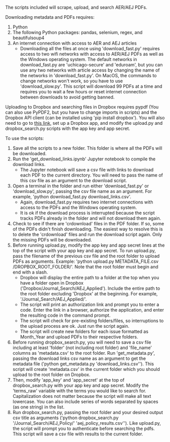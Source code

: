 The scripts included will scrape, upload, and search AER/AEJ PDFs. 

Downloading metadata and PDFs requires:
1. Python
2. The following Python packages: pandas, selenium, regex, and beautifulsoup4
3. An internet connection with access to AER and AEJ articles
    - Downloading all the files at once using 'download_fast.py' requires access to two wifi networks with access to AER/AEJ PDFs as well as the Windows operating system. The default networks in download_fast.py are 'uchicago-secure' and 'eduroam', but you can use any two networks with article access by changing the name of the networks in 'download_fast.py'. On MacOS, the commands to change networks won't work, so you have to use 'download_slow.py'. This script will download 99 PDFs at a time and requires you to wait a few hours or reset internet connection between downloads to avoid getting banned. 

Uploading to Dropbox and searching files in Dropbox requires pypdf (You can also use PyPDF2, but you have to change imports in scripts) and the Dropbox API client (can be installed using 'pip install dropbox'). You will also need to go to [this link](https://www.dropbox.com/developers/apps), set up a Dropbox app, and modify the upload.py and dropbox_search.py scripts with the app key and app secret. 

To use the scripts:
1. Save all the scripts to a new folder. This folder is where all the PDFs will be downloaded. 
2. Run the 'get_download_links.ipynb' Jupyter notebook to compile the download links. 
    - The Jupyter notebook will save a csv file with links to download each PDF to the current directory. You will need to pass the name of this csv file as an argument to the download script.
3. Open a terminal in the folder and run either 'download_fast.py' or 'download_slow.py', passing the csv file name as an argument. For example, 'python download_fast.py download_links.csv'. 
    - Again, download_fast.py requires two internet connections with access to the PDFs and the Windows operating system. 
    - It is ok if the download process is interrupted because the script tracks PDFs already in the folder and will not download them again. 
4. Check to see if there are 'crdownload' files in the PDF folder. If so, some of the PDFs didn't finish downloading. The easiest way to resolve this is to delete the 'crdownload' files and run the download script again. Only the missing PDFs will be downloaded. 
5. Before running upload.py, modify the app key and app secret lines at the top of the script with your app key and app secret. To run upload.py, pass the filename of the previous csv file and the root folder to upload PDFs as arguments. Example: 'python upload.py METADATA_FILE.csv /DROPBOX_ROOT_FOLDER/'. Note that the root folder must begin and end with a slash. 
    - Dropbox will display the entire path to a folder at the top when you have a folder open in Dropbox ('Dropbox/Journal_Search/AEJ_Applied'). Include the entire path to the root folder excluding 'Dropbox' at the beginning. For example, '/Journal_Search/AEJ_Applied/'. 
    - The script will print an authorization link and prompt you to enter a code. Enter the link in a browser, authorize the application, and enter the resulting code in the command prompt. 
    - The script will check for pre-existing folders/files, so interruptions to the upload process are ok. Just run the script again. 
    - The script will create new folders for each issue formatted as Month_Year and upload PDFs to their respective folders. 
6. Before running dropbox_search.py, you will need to save a csv file including at least 'folder' (not including root folder) and 'file_name' columns as 'metadata.csv' to the root folder. Run 'get_metadata.py', passing the download links csv name as an argument to get the metadata file ('python get_metadata.py 'download_links.csv''). This script will create 'metadata.csv' in the current folder which you should upload to the root folder on Dropbox. 
7. Then, modify 'app_key' and 'app_secret' at the top of dropbox_search.py with your app key and app secret. Modify the 'terms_raw' variable with the terms you would like to search for. Capitalization does not matter because the script will make all text lowercase. You can also include series of words separated by spaces (as one string) in the list. 
8. Run dropbox_search.py, passing the root folder and your desired output csv title as arguments ('python dropbox_search.py '/Journal_Search/AEJ_Policy/' 'aej_policy_results.csv''). Like upload.py, the script will prompt you to authenticate before searching the pdfs. This script will save a csv file with results to the current folder. 
